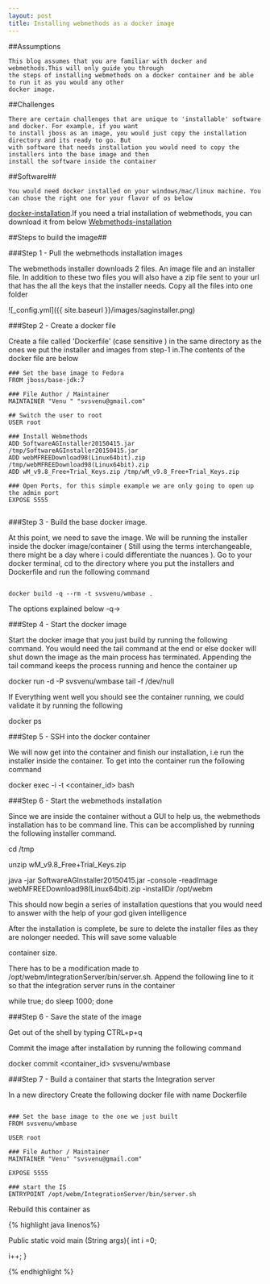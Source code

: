 ```yaml
---
layout: post
title: Installing webmethods as a docker image
---
```




##Assumptions

	This blog assumes that you are familiar with docker and webmethods.This will only guide you through
	the steps of installing webmethods on a docker container and be able to run it as you would any other
	docker image.
	
##Challenges

	There are certain challenges that are unique to 'installable' software and docker. For example, if you want
	to install jboss as an image, you would just copy the installation directory and its ready to go. But
	with software that needs installation you would need to copy the installers into the base image and then
	install the software inside the container
	
##Software##

	You would need docker installed on your windows/mac/linux machine. You can chose the right one for your flavor of os below 
[docker-installation](https://docs.docker.com/installation).If you need a trial installation of webmethods, you can download it from below
[Webmethods-installation](http://techcommunity.softwareag.com/ecosystem/communities/public/webmethods/contents/download/)

##Steps to build the image##


###Step 1 - Pull the webmethods installation images

The webmethods installer downloads 2 files. An image file and an installer file. In addition to these two files you will also have
a zip file sent to your url that has the all the keys that the installer needs. Copy all the files into one folder

![_config.yml]({{ site.baseurl }}/images/saginstaller.png)


###Step 2 - Create a docker file 

Create a file called 'Dockerfile' (case sensitive ) in the same directory as the ones we put the installer and images from step-1 in.The contents of the
docker file are below

```
### Set the base image to Fedora
FROM jboss/base-jdk:7

### File Author / Maintainer
MAINTAINER "Venu " "svsvenu@gmail.com"

## Switch the user to root
USER root

### Install Webmethods
ADD SoftwareAGInstaller20150415.jar /tmp/SoftwareAGInstaller20150415.jar
ADD webMFREEDownload98(Linux64bit).zip /tmp/webMFREEDownload98(Linux64bit).zip
ADD wM_v9.8_Free+Trial_Keys.zip /tmp/wM_v9.8_Free+Trial_Keys.zip

### Open Ports, for this simple example we are only going to open up the admin port
EXPOSE 5555


```

###Step 3 - Build the base docker image.

At this point, we need to save the image. We will be running the installer inside the docker image/container ( Still using the terms interchangeable,
there might be a day where i could differentiate the nuances ). Go to your docker terminal, cd to the directory where you put the installers
and Dockerfile and run the following command

```

docker build -q --rm -t svsvenu/wmbase .

```

The options explained below
	-q->
	
###Step 4 - Start the docker image

Start the docker image that you just build by running the following command. You would need the tail command at the end or else docker will
shut down the image as the main process has terminated. Appending the tail command keeps the process running and hence the container up

docker run -d -P svsvenu/wmbase tail -f /dev/null

If Everything went well you should see the container running, we could validate it by running the following

docker ps

###Step 5 - SSH into the docker container

We will now get into the container and finish our installation, i.e run the installer inside the container. To get into the container
run the following command

docker exec -i -t <container_id> bash

###Step 6 - Start the webmethods installation

Since we are inside the container without a GUI to help us, the webmethods installation has to be command line. This can be accomplished 
by running the following installer command.

cd /tmp

unzip wM_v9.8_Free+Trial_Keys.zip

java -jar SoftwareAGInstaller20150415.jar -console -readImage webMFREEDownload98\(Linux64bit\).zip -installDir /opt/webm

This should now begin a series of installation questions that you would need to answer with the help of your god given intelligence

After the installation is complete, be sure to delete the installer files as they are nolonger needed. This will save some valuable 

container size. 

There has to be a modification made to /opt/webm/IntegrationServer/bin/server.sh. Append the following line to it so that the integration
server runs in the container

while true; do sleep 1000; done

###Step 6 - Save the state of the image

Get out of the shell by typing CTRL+p+q

Commit the image after installation by running the following command

docker commit <container_id> svsvenu/wmbase


###Step 7 - Build a container that starts the Integration server

In a new directory Create the following docker file with name Dockerfile

```

### Set the base image to the one we just built
FROM svsvenu/wmbase

USER root

### File Author / Maintainer
MAINTAINER "Venu" "svsvenu@gmail.com"

EXPOSE 5555 
 
### start the IS 
ENTRYPOINT /opt/webm/IntegrationServer/bin/server.sh  

```

Rebuild this container as  

{% highlight java linenos%}

Public static void main (String args){
int i =0;

i++;
}


{% endhighlight  %}















	
	



